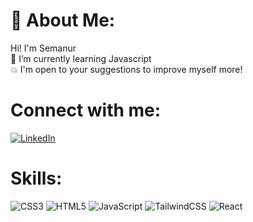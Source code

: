 # 💫 About Me:
Hi! I'm Semanur <br>🌱 I’m currently learning Javascript<br>💥 I'm open to your suggestions to improve myself more!


# Connect with me:

[![LinkedIn](https://img.shields.io/badge/LinkedIn-%230077B5.svg?logo=linkedin&logoColor=white)](https://www.linkedin.com/in/semanur-akkaya-85149722a/) 

#  Skills:
![CSS3](https://img.shields.io/badge/css3-%231572B6.svg?style=for-the-badge&logo=css3&logoColor=white) ![HTML5](https://img.shields.io/badge/html5-%23E34F26.svg?style=for-the-badge&logo=html5&logoColor=white) ![JavaScript](https://img.shields.io/badge/javascript-%23323330.svg?style=for-the-badge&logo=javascript&logoColor=%23F7DF1E) ![TailwindCSS](https://img.shields.io/badge/tailwindcss-%2338B2AC.svg?style=for-the-badge&logo=tailwind-css&logoColor=white) ![React](https://img.shields.io/badge/react-%2320232a.svg?style=for-the-badge&logo=react&logoColor=%2361DAFB)





<!-- Proudly created with GPRM ( https://gprm.itsvg.in ) -->
